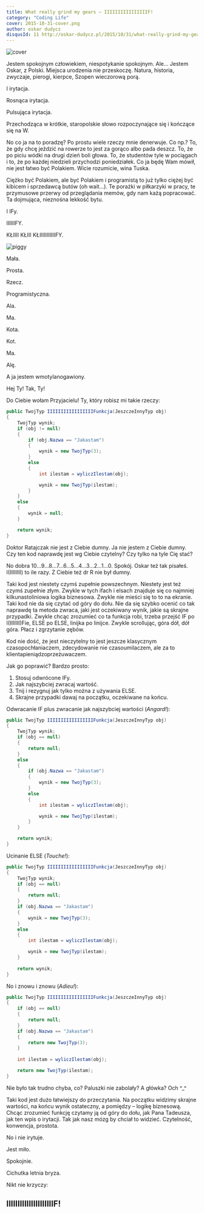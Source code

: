 ```yaml
---
title: What really grind my gears – IIIIIIIIIIIIIIIIF!
category: "Coding Life"
cover: 2015-10-31-cover.png
author: oskar dudycz
disqusId: 11 http://oskar-dudycz.pl/2015/10/31/what-really-grind-my-gears-1/
---
```


![cover](2015-10-31-cover.png)


Jestem spokojnym człowiekiem, niespotykanie spokojnym. Ale… Jestem Oskar, z Polski. Miejsca urodzenia nie przeskoczę. Natura, historia, zwyczaje, pierogi, kierpce, Szopen wieczorową porą. 

I irytacja. 

Rosnąca irytacja. 

Pulsująca irytacja. 

Przechodząca w krótkie, staropolskie słowo rozpoczynające się i kończące się na W.

No co ja na to poradzę? Po prostu wiele rzeczy mnie denerwuje. Co np.? To, że gdy chcę jeździć na rowerze to jest za gorąco albo pada deszcz. To, że po piciu  wódki na drugi dzień boli głowa. To, że studentów tyle w pociągach i to, że po każdej niedzieli przychodzi poniedziałek. Co ja będę Wam mówił, nie jest łatwo być Polakiem. Wicie rozumicie, wina Tuska.

Ciężko być Polakiem, ale być Polakiem i programistą to już tylko ciężej być kibicem i sprzedawcą butów (oh wait…). Te porażki w piłkarzyki w pracy, te przymusowe przerwy od przeglądania memów, gdy nam każą popracować. Ta dojmująca, nieznośna lekkość bytu. 

I IFy. 

IIIIIIFY. 

KŁIIII KŁIII KŁIIIIIIIIIIIFY. 

![piggy](./piggy_if.jpg)

Mała.

Prosta.

Rzecz.

Programistyczna.

Ala.

Ma.

Kota. 

Kot.

Ma.

Alę.

A ja jestem wmotylanogawiony.

Hej Ty! Tak, Ty!

Do Ciebie wołam Przyjacielu! Ty, który robisz mi takie rzeczy:

```csharp
public TwojTyp IIIIIIIIIIIIIIIIIFunkcja(JeszczeInnyTyp obj)
{
    TwojTyp wynik;
    if (obj != null)
    {
        if (obj.Nazwa == "Jakastam")
        {
            wynik = new TwojTyp(3);
        }
        else
        {
            int ilestam = wyliczIlestam(obj);

            wynik = new TwojTyp(ilestam);
        }
    }
    else
    {
        wynik = null;
    }

    return wynik;
}
```

Doktor Ratajczak nie jest z Ciebie dumny. Ja nie jestem z Ciebie dumny. Czy ten kod naprawdę jest wg Ciebie czytelny? Czy tylko na tyle Cię stać?

No dobra 10…9…8…7…6…5…4…3…2…1…0. Spokój. Oskar też tak pisałeś. I(IIIIIIII) to ile razy. Z Ciebie też dr R nie był dumny.

Taki kod jest niestety czymś zupełnie powszechnym. Niestety jest też czymś zupełnie złym. Zwykle w tych ifach i elsach znajduje się co najmniej kilkunastoliniowa logika biznesowa. Zwykle nie mieści się to to na ekranie. Taki kod nie da się czytać od góry do dołu. Nie da się szybko ocenić co tak naprawdę ta metoda zwraca, jaki jest oczekiwany wynik, jakie są skrajne przypadki. Zwykle chcąc zrozumieć co ta funkcja robi, trzeba przejść IF po I(IIIIIII)Fie, ELSE po ELSE, linijka po linijce. Zwykle scrollując, góra dół, dół góra. Płacz i zgrzytanie zębów.

Kod nie dość, że jest nieczytelny to jest jeszcze klasycznym czasopochłaniaczem, zdecydowanie nie czasoumilaczem, ale za to klientapieniądzoprzeżuwaczem. 

Jak go poprawić? Bardzo prosto: 
1. Stosuj odwrócone IFy.
2. Jak najszybciej zwracaj wartość.
3. Tnij i rezygnuj jak tylko można z używania ELSE.
4. Skrajne przypadki dawaj na początku, oczekiwane na końcu.

Odwracanie IF plus zwracanie jak najszybciej wartości (_Angard!_):

```csharp
public TwojTyp IIIIIIIIIIIIIIIIIFunkcja(JeszczeInnyTyp obj)
{
    TwojTyp wynik;
    if (obj == null)
    {
        return null;
    }
    else
    {    
        if (obj.Nazwa == "Jakastam")
        {
            wynik = new TwojTyp(3);
        }
        else
        {
            int ilestam = wyliczIlestam(obj);

            wynik = new TwojTyp(ilestam);
        }
    }

    return wynik;
}
```

Ucinanie ELSE (_Touche!_):

```csharp
public TwojTyp IIIIIIIIIIIIIIIIIFunkcja(JeszczeInnyTyp obj)
{
    TwojTyp wynik;
    if (obj == null)
    {
        return null;
    }
    if (obj.Nazwa == "Jakastam")
    {
        wynik = new TwojTyp(3);
    }
    else
    {
        int ilestam = wyliczIlestam(obj);

        wynik = new TwojTyp(ilestam);
    }
    
    return wynik;
}
```

No i znowu i znowu (_Adieu!_):

```csharp
public TwojTyp IIIIIIIIIIIIIIIIIFunkcja(JeszczeInnyTyp obj)
{
    if (obj == null)
    {
        return null;
    }
    if (obj.Nazwa == "Jakastam")
    {
        return new TwojTyp(3);
    }
    
    int ilestam = wyliczIlestam(obj);

    return new TwojTyp(ilestam);
}
```

Nie było tak trudno chyba, co? Paluszki nie zabolały? A główka? Och ^_^

Taki kod jest dużo łatwiejszy do przeczytania. Na początku widzimy skrajne wartości, na końcu wynik ostateczny, a pomiędzy – logikę biznesową. Chcąc zrozumieć funkcję czytamy ją od góry do dołu, jak Pana Tadeusza, jak ten wpis o irytacji. Tak jak nasz mózg by chciał to widzieć. Czytelność, konwencja, prostota.

No i nie irytuje.

Jest miło.

Spokojnie.

Cichutka letnia bryza. 

Nikt nie krzyczy:

## IIIIIIIIIIIIIIIIIIIIIF! 